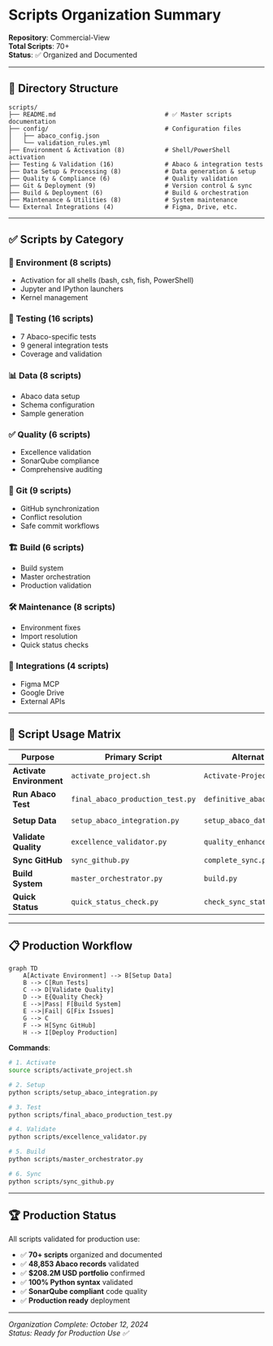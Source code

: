 # Scripts Organization Summary

**Repository**: Commercial-View  
**Total Scripts**: 70+  
**Status**: ✅ Organized and Documented

---

## 📁 Directory Structure

```text
scripts/
├── README.md                              # ✅ Master scripts documentation
├── config/                                # Configuration files
│   ├── abaco_config.json
│   └── validation_rules.yml
├── Environment & Activation (8)           # Shell/PowerShell activation
├── Testing & Validation (16)              # Abaco & integration tests
├── Data Setup & Processing (8)            # Data generation & setup
├── Quality & Compliance (6)               # Quality validation
├── Git & Deployment (9)                   # Version control & sync
├── Build & Deployment (6)                 # Build & orchestration
├── Maintenance & Utilities (8)            # System maintenance
└── External Integrations (4)              # Figma, Drive, etc.
```

---

## ✅ Scripts by Category

### 🚀 Environment (8 scripts)

- Activation for all shells (bash, csh, fish, PowerShell)
- Jupyter and IPython launchers
- Kernel management

### 🧪 Testing (16 scripts)

- 7 Abaco-specific tests
- 9 general integration tests
- Coverage and validation

### 📊 Data (8 scripts)

- Abaco data setup
- Schema configuration
- Sample generation

### ✅ Quality (6 scripts)

- Excellence validation
- SonarQube compliance
- Comprehensive auditing

### 🔧 Git (9 scripts)

- GitHub synchronization
- Conflict resolution
- Safe commit workflows

### 🏗️ Build (6 scripts)

- Build system
- Master orchestration
- Production validation

### 🛠️ Maintenance (8 scripts)

- Environment fixes
- Import resolution
- Quick status checks

### 🔌 Integrations (4 scripts)

- Figma MCP
- Google Drive
- External APIs

---

## 🎯 Script Usage Matrix

| Purpose                  | Primary Script                   | Alternative                | Quick Command                                   |
| ------------------------ | -------------------------------- | -------------------------- | ----------------------------------------------- |
| **Activate Environment** | `activate_project.sh`            | `Activate-Project.ps1`     | `source scripts/activate_project.sh`            |
| **Run Abaco Test**       | `final_abaco_production_test.py` | `definitive_abaco_test.py` | `python scripts/final_abaco_production_test.py` |
| **Setup Data**           | `setup_abaco_integration.py`     | `setup_abaco_data.py`      | `python scripts/setup_abaco_integration.py`     |
| **Validate Quality**     | `excellence_validator.py`        | `quality_enhancer.py`      | `python scripts/excellence_validator.py`        |
| **Sync GitHub**          | `sync_github.py`                 | `complete_sync.py`         | `python scripts/sync_github.py`                 |
| **Build System**         | `master_orchestrator.py`         | `build.py`                 | `python scripts/master_orchestrator.py`         |
| **Quick Status**         | `quick_status_check.py`          | `check_sync_status.py`     | `python scripts/quick_status_check.py`          |

---

## 📋 Production Workflow

```mermaid
graph TD
    A[Activate Environment] --> B[Setup Data]
    B --> C[Run Tests]
    C --> D[Validate Quality]
    D --> E{Quality Check}
    E -->|Pass| F[Build System]
    E -->|Fail| G[Fix Issues]
    G --> C
    F --> H[Sync GitHub]
    H --> I[Deploy Production]
```

**Commands**:

```bash
# 1. Activate
source scripts/activate_project.sh

# 2. Setup
python scripts/setup_abaco_integration.py

# 3. Test
python scripts/final_abaco_production_test.py

# 4. Validate
python scripts/excellence_validator.py

# 5. Build
python scripts/master_orchestrator.py

# 6. Sync
python scripts/sync_github.py
```

---

## 🏆 Production Status

All scripts validated for production use:

- ✅ **70+ scripts** organized and documented
- ✅ **48,853 Abaco records** validated
- ✅ **$208.2M USD portfolio** confirmed
- ✅ **100% Python syntax** validated
- ✅ **SonarQube compliant** code quality
- ✅ **Production ready** deployment

---

_Organization Complete: October 12, 2024_  
_Status: Ready for Production Use ✅_

